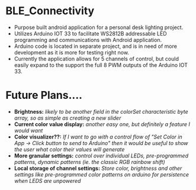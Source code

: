 # BLE_Connectivity

- Purpose built android application for a personal desk lighting project.
- Utilizes Arduino IOT 33 to facilitate WS2812B addressable LED programming and communications with Android application.
- Arduino code is located in separate project, and is in need of more development as it is more for testing right now.
- Currently the application allows for 5 channels of control, but could easily expand to the support the full 8 PWM outputs of the Arduino IOT 33.


# Future Plans....

- **Brightness:**   _likely to be another field in the colorSet characteristic byte array, so as simple as creating a new slider_
- **Current color value display:**    _another easy one, but definitely a feature I would want_
- **Color visualizer??:**   _If I want to go with a control flow of "Set Color in App -> Click button to send to Arduino" then it would be useful to show the user what color their values will generate_
- **More granular settings:**   _control over individual LEDs, pre-programmed patterns, dynamic patterns (ie. the classic RGB rainbow shift)_
- **Local storage of channel settings:**  _Store color, brightness and other settings like pre-programmed color patterns on arduino for persistence when LEDS are unpowered_
                 
